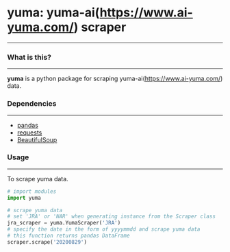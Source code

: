 # yuma: yuma-ai(https://www.ai-yuma.com/) scraper
----------

### What is this?
----------
**yuma** is a python package for scraping yuma-ai(https://www.ai-yuma.com/) data.  

### Dependencies
----------
- [pandas](https://pandas.pydata.org/)
- [requests](https://requests-docs-ja.readthedocs.io/en/latest/)
- [BeautifulSoup](https://www.crummy.com/software/BeautifulSoup/bs4/doc/)

### Usage
----------------------
To scrape yuma data.
```py
# import modules
import yuma

# scrape yuma data
# set 'JRA' or 'NAR' when generating instance from the Scraper class
jra_scraper = yuma.YumaScraper('JRA')
# specify the date in the form of yyyymmdd and scrape yuma data
# this function returns pandas DataFrame
scraper.scrape('20200829')
```
